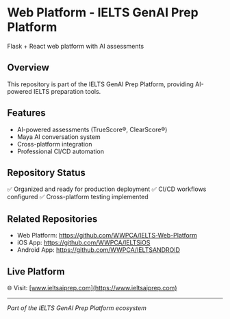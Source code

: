 # Web Platform - IELTS GenAI Prep Platform

Flask + React web platform with AI assessments

## Overview
This repository is part of the IELTS GenAI Prep Platform, providing AI-powered IELTS preparation tools.

## Features
- AI-powered assessments (TrueScore®, ClearScore®)
- Maya AI conversation system
- Cross-platform integration
- Professional CI/CD automation

## Repository Status
✅ Organized and ready for production deployment
✅ CI/CD workflows configured
✅ Cross-platform testing implemented

## Related Repositories
- Web Platform: https://github.com/WWPCA/IELTS-Web-Platform
- iOS App: https://github.com/WWPCA/IELTSiOS
- Android App: https://github.com/WWPCA/IELTSANDROID

## Live Platform
🌐 Visit: [www.ieltsaiprep.com](https://www.ieltsaiprep.com)

---
*Part of the IELTS GenAI Prep Platform ecosystem*
